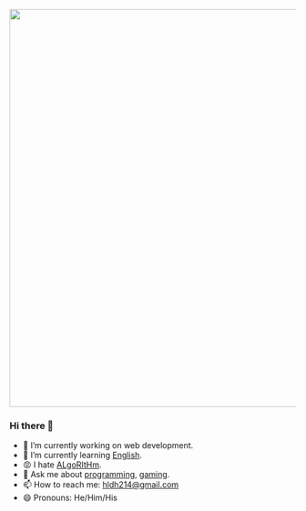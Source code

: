 <code><img width="700" src="https://user-images.githubusercontent.com/5501843/110306965-602d3a00-8039-11eb-864c-0ce135fcc601.png"></code>

### Hi there 👋

- 🔭 I’m currently working on web development.
- 🌱 I’m currently learning [English](https://pearsonpte.com/).
- 😡 I hate [ALgoRItHm](https://leetcode.com/).
- 💬 Ask me about [programming](https://github.com/hldh214), [gaming](https://steamcommunity.com/id/hldh214).
- 📫 How to reach me: hldh214@gmail.com
- 😄 Pronouns: He/Him/His
